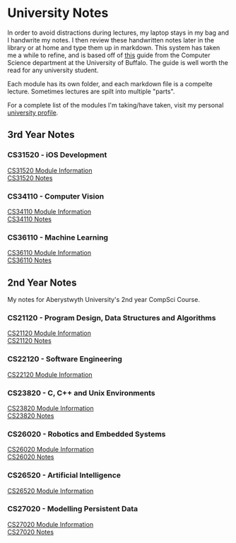 # University Notes

In order to avoid distractions during lectures, my laptop stays in my bag and I handwrite my notes. I then review these handwritten notes later in the library or at home and type them up in markdown. This system has taken me a while to refine, and is based off of [this](https://www.cse.buffalo.edu//~rapaport/howtostudy.html#takenotesinclass) guide from the Computer Science department at the University of Buffalo. The guide is well worth the read for any university student. 

Each module has its own folder, and each markdown file is a compelte lecture. Sometimes lectures are spilt into multiple "parts".

For a complete list of the modules I'm taking/have taken, visit my personal [university profile](http://users.aber.ac.uk/ela12/).

## 3rd Year Notes 

### CS31520 - iOS Development
[CS31520 Module Information](https://www.aber.ac.uk/en/modules/deptcurrent/CS31520/AB0/)  
[CS31520 Notes](/CS31520_iOS)

### CS34110 - Computer Vision
[CS34110 Module Information](https://www.aber.ac.uk/en/modules/deptcurrent/CS34110/AB0/)  
[CS34110 Notes](/CS34110_Computer_Vision)

### CS36110 - Machine Learning
[CS36110 Module Information](https://www.aber.ac.uk/en/modules/deptcurrent/CS36110/AB0/)  
[CS36110 Notes](/CS36110_Machine_Learning)


## 2nd Year Notes
My notes for Aberystwyth University's 2nd year CompSci Course.

### CS21120 - Program Design, Data Structures and Algorithms

[CS21120 Module Information](https://www.aber.ac.uk/en/modules/deptcurrent/CS21120)  
[CS21120 Notes](/CS21120)

### CS22120 - Software Engineering

[CS22120 Module Information](https://www.aber.ac.uk/en/modules/deptcurrent/CS26520/AB0/)

### CS23820 - C, C++ and Unix Environments 

[CS23820 Module Information](https://www.aber.ac.uk/en/modules/deptcurrent/CS23820)  
[CS23820 Notes](/CS23820)

### CS26020 - Robotics and Embedded Systems 

[CS26020 Module Information](https://www.aber.ac.uk/en/modules/deptcurrent/CS26020/AB0/)  
[CS26020 Notes](/CS26020)

### CS26520 - Artificial Intelligence

[CS26520 Module Information](https://www.aber.ac.uk/en/modules/deptcurrent/CS26520/AB0/)

### CS27020 - Modelling Persistent Data

[CS27020 Module Information](https://www.aber.ac.uk/en/modules/deptcurrent/CS27020/)  
[CS27020 Notes](/CS27020)

